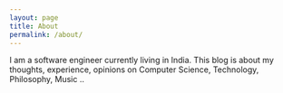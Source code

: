```yaml
---
layout: page
title: About
permalink: /about/
---
```


I am a software engineer currently living in India. 
This blog is about my thoughts, experience, opinions on Computer Science, Technology, Philosophy, Music ..
